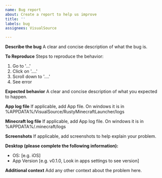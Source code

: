 ```yaml
---
name: Bug report
about: Create a report to help us improve
title: ''
labels: bug
assignees: VisualSource

---
```


**Describe the bug**
A clear and concise description of what the bug is.

**To Reproduce**
Steps to reproduce the behavior:
1. Go to '...'
2. Click on '....'
3. Scroll down to '....'
4. See error

**Expected behavior**
A clear and concise description of what you expected to happen.

**App log file**
If applicable, add App file.
On windows it is in %APPDATA%/VisualSource/RustyMinecraftLauncher/logs

**Minecraft log file**
If applicable, add App log file.
On windows it is in %APPDATA%/.minecraft/logs

**Screenshots**
If applicable, add screenshots to help explain your problem.

**Desktop (please complete the following information):**
 - OS: [e.g. iOS]
 - App Version [e.g. v0.1.0, Look in apps settings to see version]


**Additional context**
Add any other context about the problem here.

